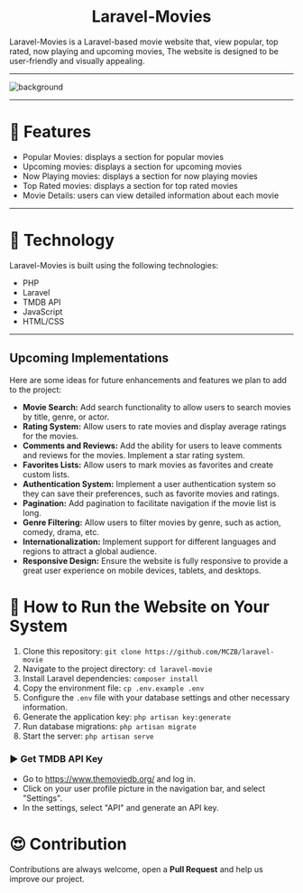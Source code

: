 <h1 align="center">Laravel-Movies</h1>
Laravel-Movies is a Laravel-based movie website that, view popular, top rated, now playing and upcoming movies, The website is designed to be user-friendly and visually appealing.
<hr/>

![background](https://imgur.com/a/V0NqapX)

<hr/>

# 🍿 Features 

- Popular Movies: displays a section for popular movies
- Upcoming movies: displays a section for upcoming movies
- Now Playing movies: displays a section for now playing movies
- Top Rated movies: displays a section for top rated movies
- Movie Details: users can view detailed information about each movie
<hr/>

# 🍿 Technology

Laravel-Movies is built using the following technologies:

- PHP
- Laravel
- TMDB API
- JavaScript
- HTML/CSS

<hr/>

## Upcoming Implementations

Here are some ideas for future enhancements and features we plan to add to the project:

- **Movie Search:** Add search functionality to allow users to search movies by title, genre, or actor.
- **Rating System:** Allow users to rate movies and display average ratings for the movies.
- **Comments and Reviews:** Add the ability for users to leave comments and reviews for the movies. Implement a star rating system.
- **Favorites Lists:** Allow users to mark movies as favorites and create custom lists.
- **Authentication System:** Implement a user authentication system so they can save their preferences, such as favorite movies and ratings.
- **Pagination:** Add pagination to facilitate navigation if the movie list is long.
- **Genre Filtering:** Allow users to filter movies by genre, such as action, comedy, drama, etc.
- **Internationalization:** Implement support for different languages and regions to attract a global audience.
- **Responsive Design:** Ensure the website is fully responsive to provide a great user experience on mobile devices, tablets, and desktops.


# 🍿 How to Run the Website on Your System

1. Clone this repository: `git clone https://github.com/MCZB/laravel-movie`
2. Navigate to the project directory: `cd laravel-movie`
3. Install Laravel dependencies: `composer install`
4. Copy the environment file: `cp .env.example .env`
5. Configure the `.env` file with your database settings and other necessary information.
6. Generate the application key: `php artisan key:generate`
7. Run database migrations: `php artisan migrate`
8. Start the server: `php artisan serve`

### ▶️ Get TMDB API Key 

- Go to https://www.themoviedb.org/ and log in.
- Click on your user profile picture in the navigation bar, and select "Settings".
- In the settings, select "API" and generate an API key.

# 😍 Contribution
Contributions are always welcome, open a **Pull Request** and help us improve our project.
